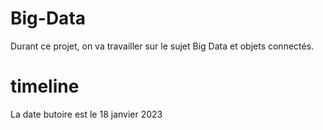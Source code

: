 # Big-Data

Durant ce projet, on va travailler sur le sujet Big Data et objets connectés.

# timeline 
La date butoire est le 18 janvier 2023